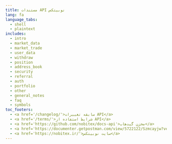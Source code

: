 ```yaml
---
title: مستندات API نوبیتکس
lang: fa
language_tabs:
  - shell
  - plaintext
includes:
  - intro
  - market_data
  - market_trade
  - user_data
  - withdraw
  - position
  - address_book
  - security
  - referral
  - auth
  - portfolio
  - other
  - general_notes
  - faq
  - symbols
toc_footers:
  - <a href='/changelog/'>سابقه تغییرات API</a>
  - <a href='/terms/'>شرایط استفاده از API</a>
  - <a href='https://github.com/nobitex/docs-api'>مخزن گیت‌هاب</a>
  - <a href='https://documenter.getpostman.com/view/5722122/Szmcayjw?version=latest'>کالکشن Postman</a>
  - <a href='https://nobitex.ir/'>سایت نوبیتکس</a>
---
```

